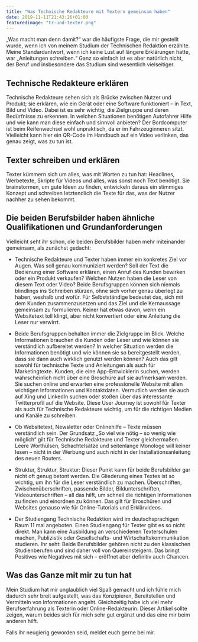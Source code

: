 ```yaml
---
title: "Was Technische Redakteure mit Textern gemeinsam haben"
date: 2019-11-11T21:43:26+01:00
featuredimage: "tr-und-texter.png"
---
```


„Was macht man denn damit?“ war die häufigste Frage, die mir gestellt wurde, wenn ich von meinem Studium der Technischen Redaktion erzählte. Meine Standardantwort, wenn ich keine Lust auf längere Erklärungen hatte, war „Anleitungen schreiben.“ Ganz so einfach ist es aber natürlich nicht, der Beruf und insbesondere das Studium sind wesentlich vielseitiger. 

## Technische Redakteure erklären

Technische Redakteure sehen sich als Brücke zwischen Nutzer und Produkt; sie erklären, wie ein Gerät oder eine Software funktioniert – in Text, Bild und Video. Dabei ist es sehr wichtig, die Zielgruppe und deren Bedürfnisse zu erkennen. In welchen Situationen benötigen Autofahrer Hilfe und wie kann man diese einfach und sinnvoll anbieten? Der Bordcomputer ist beim Reifenwechsel wohl unpraktisch, da er im Fahrzeuginneren sitzt. Vielleicht kann hier ein QR-Code im Handbuch auf ein Video verlinken, das genau zeigt, was zu tun ist. 

## Texter schreiben und erklären

Texter kümmern sich um alles, was mit Worten zu tun hat: Headlines, Werbetexte, Skripte für Videos und alles, was sonst noch Text benötigt. Sie brainstormen, um gute Ideen zu finden, entwickeln daraus ein stimmiges Konzept und schreiben letztendlich die Texte für das, was der Nutzer nachher zu sehen bekommt. 

## Die beiden Berufsbilder haben ähnliche Qualifikationen und Grundanforderungen

Vielleicht seht ihr schon, die beiden Berufsbilder haben mehr miteinander gemeinsam, als zunächst gedacht:

- Technische Redakteure und Texter haben immer ein konkretes Ziel vor Augen. Was soll genau kommuniziert werden? Soll der Text die Bedienung einer Software erklären, einen Anruf des Kunden bewirken oder ein Produkt verkaufen? Welchen Nutzen haben die Leser von diesem Text oder Video? Beide Berufsgruppen können sich niemals blindlings ins Schreiben stürzen, ohne sich vorher genau überlegt zu haben, weshalb und wofür. Für Selbstständige bedeutet das, sich mit dem Kunden zusammenzusetzen und das Ziel und die Kernaussage gemeinsam zu formulieren. Keiner hat etwas davon, wenn ein Websitetext toll klingt, aber nicht konvertiert oder eine Anleitung die Leser nur verwirrt. 

- Beide Berufsgruppen behalten immer die Zielgruppe im Blick. Welche Informationen brauchen die Kunden oder Leser und wie können sie verständlich aufbereitet werden? In welcher Situation werden die Informationen benötigt und wie können sie so bereitgestellt werden, dass sie dann auch wirklich genutzt werden können? Auch das gilt sowohl für technische Texte und Anleitungen als auch für Marketingtexte. Kunden, die eine App-Entwicklerin suchen, werden wahrscheinlich nicht über eine Broschüre auf sie aufmerksam werden. Sie suchen online und erwarten eine professionelle Website mit allen wichtigen Informationen und Kontaktdaten. Vermutlich werden sie auch auf Xing und LinkedIn suchen oder stoßen über das interessante Twitterprofil auf die Website. Diese User Journey ist sowohl für Texter als auch für Technische Redakteure wichtig, um für die richtigen Medien und Kanäle zu schreiben.

- Ob Websitetext, Newsletter oder Onlinehilfe – Texte müssen verständlich sein. Der Grundsatz „So viel wie nötig – so wenig wie möglich“ gilt für Technische Redakteure und Texter gleichermaßen. Leere Worthülsen, Schachtelsätze und seitenlange Monologe will keiner lesen – nicht in der Werbung und auch nicht in der Installationsanleitung des neuen Routers.

- Struktur, Struktur, Struktur: Dieser Punkt kann für beide Berufsbilder gar nicht oft genug betont werden. Die Gliederung eines Textes ist so wichtig, um ihn für die Leser verständlich zu machen. Überschriften, Zwischenüberschriften, passende Bilder, Bildunterschriften, Videounterschriften – all das hilft, um schnell die richtigen Informationen zu finden und einordnen zu können. Das gilt für Broschüren und Websites genauso wie für Online-Tutorials und Erklärvideos. 

- Der Studiengang Technische Redaktion wird im deutschsprachigen Raum 11 mal angeboten. Einen Studiengang für Texter gibt es so nicht direkt. Man kann eine Ausbildung an verschiedenen Texterschulen machen, Publizistik oder Gesellschafts- und Wirtschaftskommunikation studieren. Ihr seht: Beide Berufsbilder gehören nicht zu den klassischen Studienberufen und sind daher voll von Quereinsteigern. Das bringt Positives wie Negatives mit sich – eröffnet aber definitiv auch Chancen. 

## Was das Ganze mit mir zu tun hat

Mein Studium hat mir unglaublich viel Spaß gemacht und ich fühle mich dadurch sehr breit aufgestellt, was das Konzipieren, Bereitstellen und Vermitteln von Informationen angeht. Gleichzeitig habe ich viel mehr Berufserfahrung als Texterin oder Online-Redakteurin. Dieser Artikel sollte zeigen, warum beides sich für mich sehr gut ergänzt und das eine mir beim anderen hilft. 

Falls ihr neugierig geworden seid, meldet euch gerne bei mir.